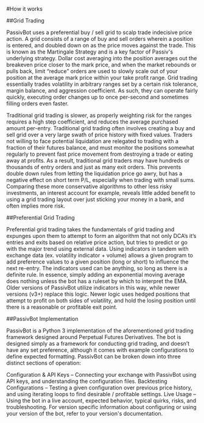 #How it works

##Grid Trading

PassivBot uses a preferential buy / sell grid to scalp trade indecisive price action. A grid consists of a range of buy and sell orders wherein a position is entered, and doubled down on as the price moves against the trade. This is known as the Martingale Strategy and is a key factor of Passiv's underlying strategy. Dollar cost averaging into the position averages out the breakeven price closer to the mark price, and when the market rebounds or pulls back, limit “reduce” orders are used to slowly scale out of your position at the average mark price within your take profit range. Grid trading essentially trades volatility in arbitrary ranges set by a certain risk tolerance, margin balance, and aggression coefficient. As such, they can operate fairly quickly, executing order changes up to once per-second and sometimes filling orders even faster.

Traditional grid trading is slower, as properly weighting risk for the ranges requires a high step coefficient, and reduces the average purchased amount per-entry. Traditional grid trading often involves creating a buy and sell grid over a very large swath of price history with fixed values. Traders not willing to face potential liquidation are relegated to trading with a fraction of their futures balance, and must monitor the positions somewhat regularly to prevent fast price movement from destroying a trade or eating away at profits. As a result, traditional grid traders may have hundreds or thousands of entry orders and just as many exit orders. This prevents double down rules from letting the liquidation price go awry, but has a negative effect on short term P/L, especially when trading with small sums. Comparing these more conservative algorithms to other less risky investments, an interest account for example, reveals little added benefit to using a grid trading layout over just sticking your money in a bank, and often implies more risk.

##Preferential Grid Trading

Preferential grid trading takes the fundamentals of grid trading and expunges upon them to attempt to form an algorithm that not only DCA’s it’s entries and exits based on relative price action, but tries to predict or go with the major trend using external data. Using indicators in tandem with exchange data (ex. volatility indicator + volume) allows a given program to add preference values to a given position (long or short) to influence the next re-entry. The indicators used can be anything, so long as there is a definite rule. In essence, simply adding an exponential moving average does nothing unless the bot has a ruleset by which to interpret the EMA. Older versions of PassivBot utilize indicators in this way, while newer versions (v3+) replace this logic. Newer logic uses hedged positions that attempt to profit on both sides of volatility, and hold the losing position until there is a reasonable or profitable exit point.

##PassivBot Implementation

PassivBot is a Python 3 implementation of the aforementioned grid trading framework designed around Perpetual Futures Derivatives. The bot is designed simply as a framework for conducting grid trading, and doesn’t have any set preference, although it comes with example configurations to define expected formatting. PassivBot can be broken down into three distinct sections of operation:

Configuration & API Keys – Connecting your exchange with PassivBot using API keys, and understanding the configuration files.
Backtesting Configurations – Testing a given configuration over previous price history, and using iterating loops to find desirable / profitable settings.
Live Usage – Using the bot in a live account, expected behavior, typical quirks, risks, and troubleshooting.
For version specific information about configuring or using your version of the bot, refer to your version's documentation.